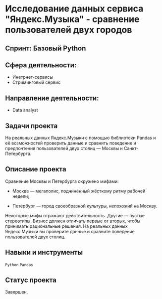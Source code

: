# Исследование данных сервиса "Яндекс.Музыка" - сравнение пользователей двух городов

## Спринт: Базовый Python

## Сфера деятельности: 
- Инетрнет-сервисы
- Стриминговый сервис

## Направление деятельности:
- Data analyst

## Задачи проекта

На реальных данных Яндекс.Музыки c помощью библиотеки Pandas и её возможностей проверить 
данные и сравнить поведение и предпочтения пользователей двух столиц — Москвы и Санкт-Петербурга.

## Описание проекта

Сравнение Москвы и Петербурга окружено мифами:

- Москва — мегаполис, подчинённый жёсткому ритму рабочей недели;

- Петербург — город своеобразной культуры, непохожий на Москву.

Некоторые мифы отражают действительность. Другие — пустые стереотипы. Бизнес должен отличать первые от вторых, 
чтобы принимать рациональные решения. 
На реальных данных Яндекс.Музыки вы проверите данные и сравните поведение пользователей двух столиц.

## Навыки и инструменты

`Python` `Pandas`

## Статус проекта

Завершен.